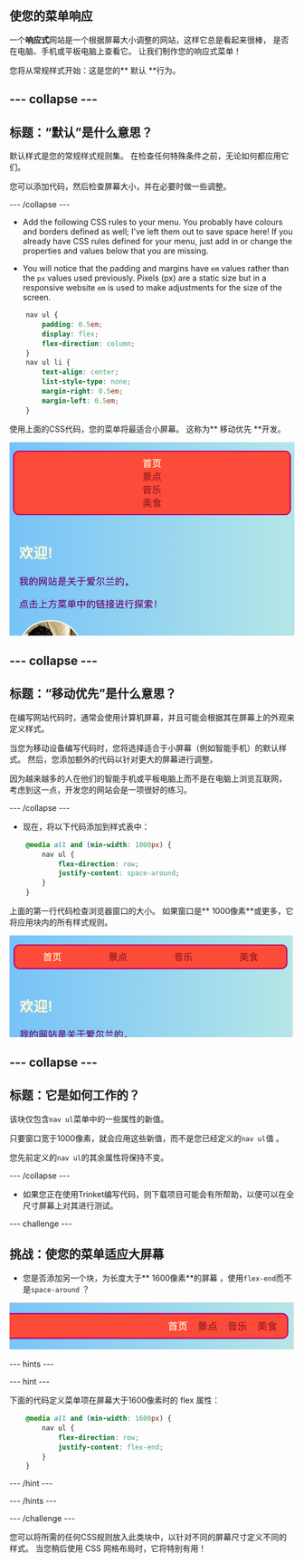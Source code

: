 ## 使您的菜单响应

一个**响应式**网站是一个根据屏幕大小调整的网站，这样它总是看起来很棒， 是否在电脑、手机或平板电脑上查看它。 让我们制作您的响应式菜单！

您将从常规样式开始：这是您的** 默认 **行为。

## \--- collapse \---

## 标题：“默认”是什么意思？

默认样式是您的常规样式规则集。 在检查任何特殊条件之前，无论如何都应用它们。

您可以添加代码，然后检查屏幕大小，并在必要时做一些调整。

\--- /collapse \---

+ Add the following CSS rules to your menu. You probably have colours and borders defined as well; I've left them out to save space here! If you already have CSS rules defined for your menu, just add in or change the properties and values below that you are missing.

+ You will notice that the padding and margins have `em` values rather than the `px` values used previously. Pixels (px) are a static size but in a responsive website `em` is used to make adjustments for the size of the screen.

```css
    nav ul {
        padding: 0.5em;
        display: flex;
        flex-direction: column;
    }
    nav ul li {
        text-align: center; 
        list-style-type: none;
        margin-right: 0.5em;
        margin-left: 0.5em;
    }
```

使用上面的CSS代码，您的菜单将最适合小屏幕。 这称为** 移动优先 **开发。

![菜单项垂直堆叠在小屏幕上](images/responsiveMenuMobile.png)

## \--- collapse \---

## 标题：“移动优先”是什么意思？

在编写网站代码时，通常会使用计算机屏幕，并且可能会根据其在屏幕上的外观来定义样式。

当您为移动设备编写代码时，您将选择适合于小屏幕（例如智能手机）的默认样式。 然后，您添加额外的代码以针对更大的屏幕进行调整。

因为越来越多的人在他们的智能手机或平板电脑上而不是在电脑上浏览互联网， 考虑到这一点，开发您的网站会是一项很好的练习。

\--- /collapse \---

+ 现在，将以下代码添加到样式表中：

```css
    @media all and (min-width: 1000px) {
        nav ul {
            flex-direction: row;
            justify-content: space-around;
        }
    }
```

上面的第一行代码检查浏览器窗口的大小。 如果窗口是** 1000像素**或更多，它将应用块内的所有样式规则。

![菜单项在更宽的屏幕上均匀分布在一行上](images/responsiveMenuMedium.png)

## \--- collapse \---

## 标题：它是如何工作的？

该块仅包含`nav ul`菜单中的一些属性的新值。

只要窗口宽于1000像素，就会应用这些新值，而不是您已经定义的` nav ul `值 。

您先前定义的`nav ul`的其余属性将保持不变。

\--- /collapse \---

+ 如果您正在使用Trinket编写代码，则下载项目可能会有所帮助，以便可以在全尺寸屏幕上对其进行测试。

\--- challenge \---

## 挑战：使您的菜单适应大屏幕

+ 您是否添加另一个块，为长度大于** 1600像素**的屏幕 ，使用` flex-end `而不是` space-around ` ？

![大屏幕右侧的菜单项](images/responsiveMenuWide.png)

\--- hints \---

\--- hint \---

下面的代码定义菜单项在屏幕大于1600像素时的 flex 属性：

```css
    @media all and (min-width: 1600px) {
        nav ul {
            flex-direction: row;
            justify-content: flex-end;
        }
    }  
```

\--- /hint \---

\--- /hints \---

\--- /challenge \---

您可以将所需的任何CSS规则放入此类块中，以针对不同的屏幕尺寸定义不同的样式。 当您稍后使用 CSS 网格布局时，它将特别有用！